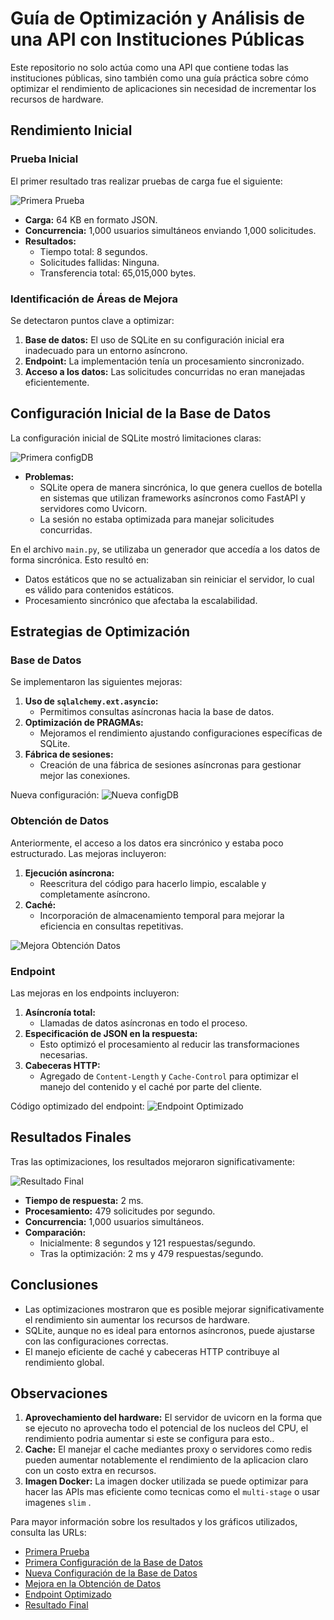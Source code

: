 # Guía de Optimización y Análisis de una API con Instituciones Públicas

Este repositorio no solo actúa como una API que contiene todas las instituciones públicas, sino también como una guía práctica sobre cómo optimizar el rendimiento de aplicaciones sin necesidad de incrementar los recursos de hardware.

## Rendimiento Inicial

### Prueba Inicial
El primer resultado tras realizar pruebas de carga fue el siguiente:

![Primera Prueba](https://i.ibb.co/7NQ9Kmb/Primera-Prueba.png)

- **Carga:** 64 KB en formato JSON.
- **Concurrencia:** 1,000 usuarios simultáneos enviando 1,000 solicitudes.
- **Resultados:**
  - Tiempo total: 8 segundos.
  - Solicitudes fallidas: Ninguna.
  - Transferencia total: 65,015,000 bytes.

### Identificación de Áreas de Mejora
Se detectaron puntos clave a optimizar:

1. **Base de datos:** El uso de SQLite en su configuración inicial era inadecuado para un entorno asíncrono.
2. **Endpoint:** La implementación tenía un procesamiento sincronizado.
3. **Acceso a los datos:** Las solicitudes concurridas no eran manejadas eficientemente.

## Configuración Inicial de la Base de Datos
La configuración inicial de SQLite mostró limitaciones claras:

![Primera configDB](https://i.ibb.co/T1WcZRp/Config-DBV1.png)

- **Problemas:**
  - SQLite opera de manera sincrónica, lo que genera cuellos de botella en sistemas que utilizan frameworks asíncronos como FastAPI y servidores como Uvicorn.
  - La sesión no estaba optimizada para manejar solicitudes concurridas.

En el archivo `main.py`, se utilizaba un generador que accedía a los datos de forma sincrónica. Esto resultó en:

- Datos estáticos que no se actualizaban sin reiniciar el servidor, lo cual es válido para contenidos estáticos.
- Procesamiento sincrónico que afectaba la escalabilidad.

## Estrategias de Optimización

### Base de Datos

Se implementaron las siguientes mejoras:

1. **Uso de `sqlalchemy.ext.asyncio`:**
   - Permitimos consultas asíncronas hacia la base de datos.
2. **Optimización de PRAGMAs:**
   - Mejoramos el rendimiento ajustando configuraciones específicas de SQLite.
3. **Fábrica de sesiones:**
   - Creación de una fábrica de sesiones asíncronas para gestionar mejor las conexiones.

Nueva configuración:
![Nueva configDB](https://i.ibb.co/MkLPzLN/Config-DBV2.png)

### Obtención de Datos

Anteriormente, el acceso a los datos era sincrónico y estaba poco estructurado. Las mejoras incluyeron:

1. **Ejecución asíncrona:**
   - Reescritura del código para hacerlo limpio, escalable y completamente asíncrono.
2. **Caché:**
   - Incorporación de almacenamiento temporal para mejorar la eficiencia en consultas repetitivas.

![Mejora Obtención Datos](https://i.ibb.co/d2C1bgm/dump.png)

### Endpoint

Las mejoras en los endpoints incluyeron:

1. **Asíncronía total:**
   - Llamadas de datos asíncronas en todo el proceso.
2. **Especificación de JSON en la respuesta:**
   - Esto optimizó el procesamiento al reducir las transformaciones necesarias.
3. **Cabeceras HTTP:**
   - Agregado de `Content-Length` y `Cache-Control` para optimizar el manejo del contenido y el caché por parte del cliente.

Código optimizado del endpoint:
![Endpoint Optimizado](https://i.ibb.co/Hgr4dkf/main.png)

## Resultados Finales

Tras las optimizaciones, los resultados mejoraron significativamente:

![Resultado Final](https://i.ibb.co/3SpB4c1/Resultado-Final-Prueba.png)

- **Tiempo de respuesta:** 2 ms.
- **Procesamiento:** 479 solicitudes por segundo.
- **Concurrencia:** 1,000 usuarios simultáneos.
- **Comparación:**
  - Inicialmente: 8 segundos y 121 respuestas/segundo.
  - Tras la optimización: 2 ms y 479 respuestas/segundo.

## Conclusiones

- Las optimizaciones mostraron que es posible mejorar significativamente el rendimiento sin aumentar los recursos de hardware.
- SQLite, aunque no es ideal para entornos asíncronos, puede ajustarse con las configuraciones correctas.
- El manejo eficiente de caché y cabeceras HTTP contribuye al rendimiento global.

## Observaciones 

1. **Aprovechamiento del hardware:** El servidor de uvicorn en la forma que se ejecuto no aprovecha todo el potencial de los nucleos del CPU, el rendimiento podria aumentar si este se configura para esto..
2. **Cache:** El manejar el cache mediantes proxy o servidores como redis pueden aumentar notablemente el rendimiento de la aplicacion claro con un costo extra en recursos.
3. **Imagen Docker:** La imagen docker utilizada se puede optimizar para hacer las APIs mas eficiente como tecnicas como el `multi-stage` o usar imagenes `slim` .

Para mayor información sobre los resultados y los gráficos utilizados, consulta las URLs:

- [Primera Prueba](https://i.ibb.co/7NQ9Kmb/Primera-Prueba.png)
- [Primera Configuración de la Base de Datos](https://i.ibb.co/T1WcZRp/Config-DBV1.png)
- [Nueva Configuración de la Base de Datos](https://i.ibb.co/MkLPzLN/Config-DBV2.png)
- [Mejora en la Obtención de Datos](https://i.ibb.co/d2C1bgm/dump.png)
- [Endpoint Optimizado](https://i.ibb.co/Hgr4dkf/main.png)
- [Resultado Final](https://i.ibb.co/3SpB4c1/Resultado-Final-Prueba.png)


